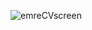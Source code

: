 ![emreCVscreen](https://user-images.githubusercontent.com/93338158/187874210-ce2a91ce-ab21-4e8a-8936-06fdd18015e5.png)

